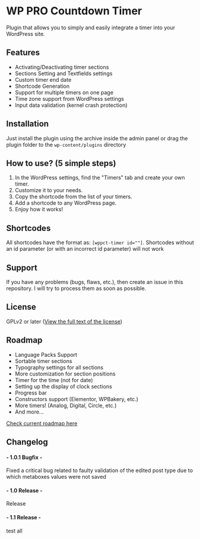 # WP PRO Countdown Timer
 Plugin that allows you to simply and easily integrate a timer into your WordPress site.

## Features

- Activating/Deactivating timer sections
- Sections Setting and Textfields settings
- Custom timer end date
- Shortcode Generation
- Support for multiple timers on one page
- Time zone support from WordPress settings
- Input data validation (kernel crash protection)

## Installation

Just install the plugin using the archive inside the admin panel or drag the plugin folder to the `wp-content/plugins` directory

## How to use? (5 simple steps)

1. In the WordPress settings, find the "Timers" tab and create your own timer. 
2. Customize it to your needs. 
3. Copy the shortcode from the list of your timers. 
4. Add a shortcode to any WordPress page. 
5. Enjoy how it works!

## Shortcodes

All shortcodes have the format as: `[wppct-timer id=""]`. Shortcodes without an id parameter (or with an incorrect id parameter) will not work

## Support

If you have any problems (bugs, flaws, etc.), then create an issue in this repository. I will try to process them as soon as possible.

## License

GPLv2 or later
([View the full text of the license](LICENSE.md))

## Roadmap

- Language Packs Support
- Sortable timer sections
- Typography settings for all sections
- More customization for section positions
- Timer for the time (not for date)
- Setting up the display of clock sections
- Progress bar
- Constructors support (Elementor, WPBakery, etc.)
- More timers! (Analog, Digital, Circle, etc.)
- And more...

[Check current roadmap here](ROADMAP.md)

## Changelog

#### - 1.0.1 Bugfix -
Fixed a critical bug related to faulty validation of the edited post type due to which metaboxes values were not saved

#### - 1.0 Release -
Release

#### - 1.1 Release -
test all